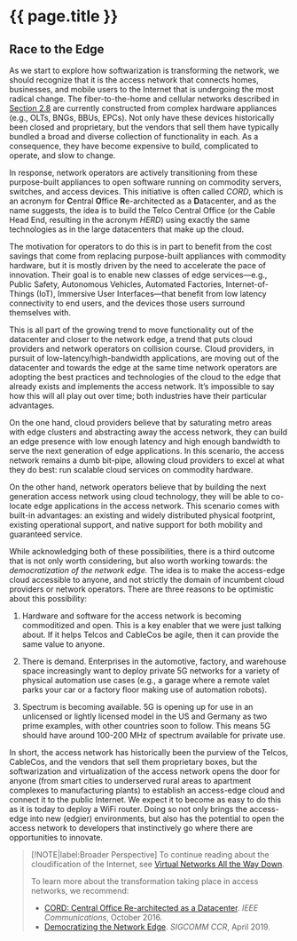 # {{ page.title }}

## Race to the Edge

As we start to explore how softwarization is transforming the network,
we should recognize that it is the access network that connects homes,
businesses, and mobile users to the Internet that is undergoing the
most radical change. The fiber-to-the-home and cellular networks
described in [Section 2.8](access.md) are currently constructed from
complex hardware appliances (e.g., OLTs, BNGs, BBUs, EPCs). Not only
have these devices historically been closed and proprietary, but the
vendors that sell them have typically bundled a broad and diverse
collection of functionality in each. As a consequence, they have
become expensive to build, complicated to operate, and slow to change.

In response, network operators are actively transitioning from these
purpose-built appliances to open software running on commodity
servers, switches, and access devices. This initiative is often called
*CORD*, which is an acronym for **C**entral **O**ffice
**R**e-architected as a **D**atacenter, and as the name suggests, the
idea is to build the Telco Central Office (or the Cable Head End,
resulting in the acronym *HERD*) using exactly the same technologies
as in the large datacenters that make up the cloud.

The motivation for operators to do this is in part to benefit from the
cost savings that come from replacing purpose-built appliances with
commodity hardware, but it is mostly driven by the need to accelerate
the pace of innovation. Their goal is to enable new classes of edge
services—e.g., Public Safety, Autonomous Vehicles, Automated
Factories, Internet-of-Things (IoT), Immersive User Interfaces—that
benefit from low latency connectivity to end users, and the devices
those users surround themselves with.

This is all part of the growing trend to move functionality out of the
datacenter and closer to the network edge, a trend that puts cloud
providers and network operators on collision course. Cloud providers,
in pursuit of low-latency/high-bandwidth applications, are moving out
of the datacenter and towards the edge at the same time network
operators are adopting the best practices and technologies of the
cloud to the edge that already exists and implements the access
network. It’s impossible to say how this will all play out over time;
both industries have their particular advantages.

On the one hand, cloud providers believe that by saturating metro
areas with edge clusters and abstracting away the access network, they
can build an edge presence with low enough latency and high enough
bandwidth to serve the next generation of edge applications. In this
scenario, the access network remains a dumb bit-pipe, allowing cloud
providers to excel at what they do best: run scalable cloud services
on commodity hardware.

On the other hand, network operators believe that by building the next
generation access network using cloud technology, they will be able to
co-locate edge applications in the access network. This scenario comes
with built-in advantages: an existing and widely distributed physical
footprint, existing operational support, and native support for both
mobility and guaranteed service.

While acknowledging both of these possibilities, there is a third
outcome that is not only worth considering, but also worth working
towards: the *democratization of the network edge.* The idea is to
make the access-edge cloud accessible to anyone, and not strictly the
domain of incumbent cloud providers or network operators. There are
three reasons to be optimistic about this possibility:

1. Hardware and software for the access network is becoming
    commoditized and open. This is a key enabler that we were just
    talking about. If it helps Telcos and CableCos be agile, then it
    can provide the same value to anyone.

2. There is demand. Enterprises in the automotive, factory, and
   warehouse space increasingly want to deploy private 5G networks for
   a variety of physical automation use cases (e.g., a garage where a
   remote valet parks your car or a factory floor making use of
   automation robots).
   
3. Spectrum is becoming available. 5G is opening up for use in an
   unlicensed or lightly licensed model in the US and Germany as two
   prime examples, with other countries soon to follow. This means 5G
   should have around 100-200 MHz of spectrum available for private
   use.
   
In short, the access network has historically been the purview of the
Telcos, CableCos, and the vendors that sell them proprietary boxes,
but the softwarization and virtualization of the access network opens
the door for anyone (from smart cities to underserved rural areas to
apartment complexes to manufacturing plants) to establish an
access-edge cloud and connect it to the public Internet. We expect it
to become as easy to do this as it is today to deploy a WiFi router.
Doing so not only brings the access-edge into new (edgier)
environments, but also has the potential to open the access network to
developers that instinctively go where there are opportunities to
innovate.

> [!NOTE|label:Broader Perspective]
> To continue reading about the cloudification of the Internet, see
> [Virtual Networks All the Way Down](../internetworking/trend.md).
>
> To learn more about the transformation taking place in access
> networks, we recommend:
> * [CORD: Central Office Re-architected as a Datacenter](https://wiki.opencord.org/display/CORD/Documentation?preview=/1278027/1966399/PETERSON_CORD.pdf). *IEEE
> Communications*, October 2016.
> * [Democratizing the Network Edge](trend.md). *SIGCOMM CCR*, April 2019.

